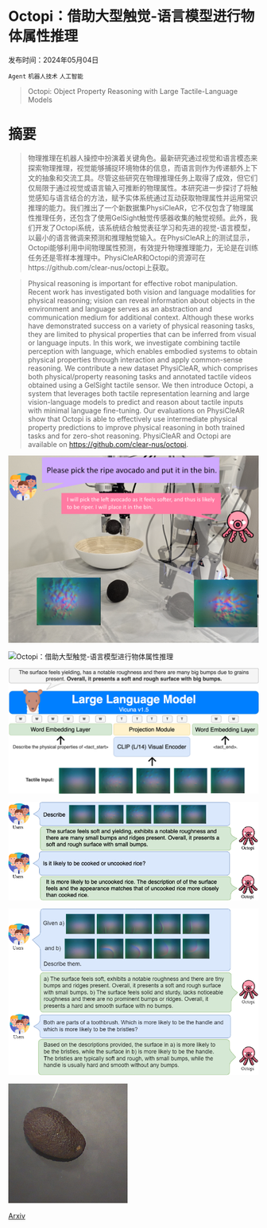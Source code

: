# Octopi：借助大型触觉-语言模型进行物体属性推理

发布时间：2024年05月04日

`Agent` `机器人技术` `人工智能`

> Octopi: Object Property Reasoning with Large Tactile-Language Models

# 摘要

> 物理推理在机器人操控中扮演着关键角色。最新研究通过视觉和语言模态来探索物理推理，视觉能够捕捉环境物体的信息，而语言则作为传递额外上下文的抽象和交流工具。尽管这些研究在物理推理任务上取得了成效，但它们仅局限于通过视觉或语言输入可推断的物理属性。本研究进一步探讨了将触觉感知与语言结合的方法，赋予实体系统通过互动获取物理属性并运用常识推理的能力。我们推出了一个新数据集PhysiCleAR，它不仅包含了物理属性推理任务，还包含了使用GelSight触觉传感器收集的触觉视频。此外，我们开发了Octopi系统，该系统结合触觉表征学习和先进的视觉-语言模型，以最小的语言微调来预测和推理触觉输入。在PhysiCleAR上的测试显示，Octopi能够利用中间物理属性预测，有效提升物理推理能力，无论是在训练任务还是零样本推理中。PhysiCleAR和Octopi的资源可在https://github.com/clear-nus/octopi上获取。

> Physical reasoning is important for effective robot manipulation. Recent work has investigated both vision and language modalities for physical reasoning; vision can reveal information about objects in the environment and language serves as an abstraction and communication medium for additional context. Although these works have demonstrated success on a variety of physical reasoning tasks, they are limited to physical properties that can be inferred from visual or language inputs. In this work, we investigate combining tactile perception with language, which enables embodied systems to obtain physical properties through interaction and apply common-sense reasoning. We contribute a new dataset PhysiCleAR, which comprises both physical/property reasoning tasks and annotated tactile videos obtained using a GelSight tactile sensor. We then introduce Octopi, a system that leverages both tactile representation learning and large vision-language models to predict and reason about tactile inputs with minimal language fine-tuning. Our evaluations on PhysiCleAR show that Octopi is able to effectively use intermediate physical property predictions to improve physical reasoning in both trained tasks and for zero-shot reasoning. PhysiCleAR and Octopi are available on https://github.com/clear-nus/octopi.

![Octopi：借助大型触觉-语言模型进行物体属性推理](../../../paper_images/2405.02794/main_figure_2.png)

![Octopi：借助大型触觉-语言模型进行物体属性推理](../../../paper_images/2405.02794/pipeline.png)

![Octopi：借助大型触觉-语言模型进行物体属性推理](../../../paper_images/2405.02794/model_diagram.png)

![Octopi：借助大型触觉-语言模型进行物体属性推理](../../../paper_images/2405.02794/food_state_reasoning.png)

![Octopi：借助大型触觉-语言模型进行物体属性推理](../../../paper_images/2405.02794/object_part_reasoning.png)

![Octopi：借助大型触觉-语言模型进行物体属性推理](../../../paper_images/2405.02794/avocado_cropped.png)

[Arxiv](https://arxiv.org/abs/2405.02794)